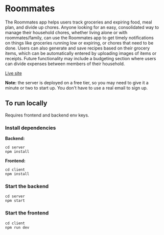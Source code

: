 # Roommates

The Roommates app helps users track groceries and expiring food, meal plan, and divide up chores. Anyone looking for an easy, consolidated way to manage their household chores, whether living alone or with roommates/family, can use the Roommates app to get timely notifications on things like groceries running low or expiring, or chores that need to be done. Users can also generate and save recipes based on their grocery items, which can be automatically entered by uploading images of items or receipts. Future functionality may include a budgeting section where users can divide expenses between members of their household.

[Live site](https://roommates-22kv.onrender.com/)

**Note:** the server is deployed on a free tier, so you may need to give it a minute or two to start up. You don't have to use a real email to sign up.

## To run locally
Requires frontend and backend env keys.

### Install dependencies
**Backend:**
```
cd server
npm install
```
**Frontend:**
```
cd client
npm install
```

### Start the backend
```
cd server
npm start
```

### Start the frontend
```
cd client
npm run dev
```
